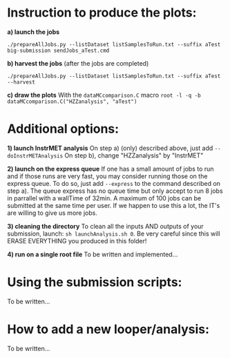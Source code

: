 Instruction to produce the plots:
=================================

**a) launch the jobs**
```
./prepareAllJobs.py --listDataset listSamplesToRun.txt --suffix aTest
big-submission sendJobs_aTest.cmd
```

**b) harvest the jobs**
(after the jobs are completed)
```
./prepareAllJobs.py --listDataset listSamplesToRun.txt --suffix aTest --harvest
```

**c) draw the plots**
With the `dataMCcomparison.C` macro
```root -l -q -b dataMCcomparison.C("HZZanalysis", "aTest")```

Additional options:
===================
**1) launch InstrMET analysis**
On step a) (only) described above, just add `--doInstrMETAnalysis`
On step b), change "HZZanalysis" by "InstrMET"

**2) launch on the express queue**
If one has a small amount of jobs to run and if those runs are very fast, you may consider running those on the express queue.
To do so, just add `--express` to the command described on step a).
The queue express has no queue time but only accept to run 8 jobs in parrallel with a wallTime of 32min. A maximum of 100 jobs can be submitted at the same time per user.
If we happen to use this a lot, the IT's are willing to give us more jobs.

**3) cleaning the directory**
To clean all the inputs AND outputs of your submission, launch: `sh launchAnalysis.sh 0`.
Be very careful since this will ERASE EVERYTHING you produced in this folder!

**4) run on a single root file**
To be written and implemented...

Using the submission scripts:
=============================
To be written...


How to add a new looper/analysis:
=================================
To be written...
